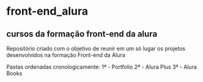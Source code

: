 # front-end_alura
## cursos da formação front-end da alura
Repositório criado com o objetivo de reunir em um só lugar os projetos desenvolvidos na formação Front-end da Alura

Pastas ordenadas cronologicamente:
1ª - Portfolio 
2ª - Alura Plus
3ª - Alura Books
